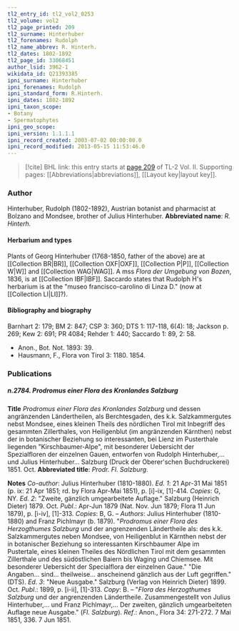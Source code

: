 ```yaml
---
tl2_entry_id: tl2_vol2_0253
tl2_volume: vol2
tl2_page_printed: 209
tl2_surname: Hinterhuber
tl2_forenames: Rudolph
tl2_name_abbrev: R. Hinterh.
tl2_dates: 1802-1892
tl2_page_id: 33068451
author_lsid: 3962-1
wikidata_id: Q21393385
ipni_surname: Hinterhuber
ipni_forenames: Rudolph
ipni_standard_form: R.Hinterh.
ipni_dates: 1802-1892
ipni_taxon_scope: 
- Botany
- Spermatophytes
ipni_geo_scope: 
ipni_version: 1.1.1.1
ipni_record_created: 2003-07-02 00:00:00.0
ipni_record_modified: 2013-05-15 11:53:46.0
---
```



> [!cite] BHL link: this entry starts at [page 209](https://www.biodiversitylibrary.org/page/33068451) of TL-2 Vol. II.
> Supporting pages: [[Abbreviations|abbreviations]], [[Layout key|layout key]].

### Author

Hinterhuber, Rudolph (1802-1892), Austrian botanist and pharmacist at Bolzano and Mondsee, brother of Julius Hinterhuber. 
**Abbreviated name**: *R. Hinterh.*

#### Herbarium and types

Plants of Georg Hinterhuber (1768-1850, father of the above) are at [[Collection BR|BR]], [[Collection OXF|OXF]], [[Collection P|P]], [[Collection W|W]] and [[Collection WAG|WAG]]. A mss *Flora der Umgebung von Bozen*, 1836, is at [[Collection IBF|IBF]]. Saccardo states that Rudolph H's herbarium is at the "museo francisco-carolino di Linza D." (now at [[Collection LI|LI]]?).

#### Bibliography and biography

Barnhart 2: 179; BM 2: 847; CSP 3: 360; DTS 1: 117-118, 6(4): 18; Jackson p. 269; Kew 2: 691; PR 4084; Rehder 1: 440; Saccardo 1: 89, 2: 58.
- Anon., Bot. Not. 1893: 39.
- Hausmann, F., Flora von Tirol 3: 1180. 1854.

### Publications

##### n.2784. Prodromus einer Flora des Kronlandes Salzburg

**Title**
*Prodromus einer Flora des Kronlandes Salzburg* und dessen angränzenden Ländertheilen, als Berchtesgaden, des k.k. Salzkammergutes nebst Mondsee, eines kleinen Theils des nördlichen Tirol mit Inbegriff des gesammten Zillerthales, von Heiligenblut (im angränzenden Kärnthen) nebst der in botanischer Beziehung so interessanten, bei Lienz im Pusterthale liegenden "Kirschbaumer-Alpe", mit besonderer Uebersicht der Spezialfloren der einzelnen Gauen, entworfen von Rudolph Hinterhuber,... und Julius Hinterhuber... Salzburg (Druck der Oberer'schen Buchdruckerei) 1851. Oct.
**Abbreviated title**: *Prodr. Fl. Salzburg*.

**Notes**
*Co-author*: Julius Hinterhuber (1810-1880).
*Ed. 1*: 21 Apr-31 Mai 1851 (p. ix: 21 Apr 1851; rd. by Flora Apr-Mai 1851), p. \[i\]-ix, \[1\]-414.
*Copies*: G, NY.
*Ed. 2*: "Zweite, gänzlich umgearbeitete Auflage." Salzburg (Heinrich Dieter) 1879. Oct.
*Publ*.: Apr-Jun 1879 (Nat. Nov. Jun 1879; Flora 11 Jun 1879), p. \[i-iv\], \[1\]-313. *Copies*: B, G. – *Authors*: Julius Hinterhuber (1810-1880) and Franz Pichlmayr (b. 1879). "*Prodromus einer Flora des Herzogthumes Salzburg* und der angrenzenden Ländertheile als: des k.k. Salzkammergutes neben Mondsee, von Heiligenblut in Kärnthen nebst der in botanischer Beziehung so interessanten Kirschbaumer Alpe im Pustertale, eines kleinen Theiles des Nördlichen Tirol mit dem gesammten Zillerthale und des südöstlichen Baiern bis Waging und Chiemsee. Mit besonderer Uebersicht der Specialflora der einzelnen Gaue." "Die Angaben... sind... theilweise... anscheinend gänzlich aus der Luft gegriffen." (DTS).
*Ed. 3*: "Neue Ausgabe." Salzburg (Verlag von Heinrich Dieter) 1899. Oct. *Publ*.: 1899, p. \[i-ii\], \[1\]-313. *Copy*: B. – "*Flora des Herzogthumes Salzburg* und der angrenzenden Ländertheile. Zusammengestellt von Julius Hinterhuber,... und Franz Pichlmayr,... Der zweiten, gänzlich umgearbeiteten Auflage neue Ausgabe." (*Fl. Salzburg*).
*Ref*.: Anon., Flora 34: 271-272. 7 Mai 1851, 336. 7 Jun 1851.

